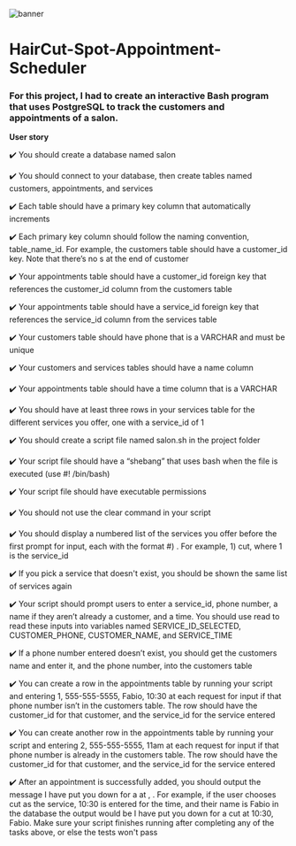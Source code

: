 ![banner](https://github.com/z-bj/Haircut-Spot-Appointment-Scheduler/blob/master/Haircut_Spot_banner.webp)

# HairCut-Spot-Appointment-Scheduler

### For this project, I had to create an interactive Bash program that uses PostgreSQL to track the customers and appointments of a salon.

**User story**

:heavy_check_mark: You should create a database named salon

:heavy_check_mark: You should connect to your database, then create tables named customers, appointments, and services

:heavy_check_mark: Each table should have a primary key column that automatically increments

:heavy_check_mark: Each primary key column should follow the naming convention, table_name_id. For example, the customers table should have a customer_id key. Note that there’s no s at the end of customer

:heavy_check_mark: Your appointments table should have a customer_id foreign key that references the customer_id column from the customers table

:heavy_check_mark: Your appointments table should have a service_id foreign key that references the service_id column from the services table

:heavy_check_mark: Your customers table should have phone that is a VARCHAR and must be unique

:heavy_check_mark: Your customers and services tables should have a name column

:heavy_check_mark: Your appointments table should have a time column that is a VARCHAR

:heavy_check_mark: You should have at least three rows in your services table for the different services you offer, one with a service_id of 1

:heavy_check_mark: You should create a script file named salon.sh in the project folder

:heavy_check_mark: Your script file should have a “shebang” that uses bash when the file is executed (use #! /bin/bash)

:heavy_check_mark: Your script file should have executable permissions

:heavy_check_mark: You should not use the clear command in your script

:heavy_check_mark: You should display a numbered list of the services you offer before the first prompt for input, each with the format #) <service>. For example, 1) cut, where 1 is the service_id

:heavy_check_mark: If you pick a service that doesn't exist, you should be shown the same list of services again

:heavy_check_mark: Your script should prompt users to enter a service_id, phone number, a name if they aren’t already a customer, and a time. You should use read to read these inputs into variables named SERVICE_ID_SELECTED, CUSTOMER_PHONE, CUSTOMER_NAME, and SERVICE_TIME

:heavy_check_mark: If a phone number entered doesn’t exist, you should get the customers name and enter it, and the phone number, into the customers table

:heavy_check_mark: You can create a row in the appointments table by running your script and entering 1, 555-555-5555, Fabio, 10:30 at each request for input if that phone number isn’t in the customers table. The row should have the customer_id for that customer, and the service_id for the service entered

:heavy_check_mark: You can create another row in the appointments table by running your script and entering 2, 555-555-5555, 11am at each request for input if that phone number is already in the customers table. The row should have the customer_id for that customer, and the service_id for the service entered

:heavy_check_mark: After an appointment is successfully added, you should output the message I have put you down for a <service> at <time>, <name>. For example, if the user chooses cut as the service, 10:30 is entered for the time, and their name is Fabio in the database the output would be I have put you down for a cut at 10:30, Fabio. Make sure your script finishes running after completing any of the tasks above, or else the tests won't pass

